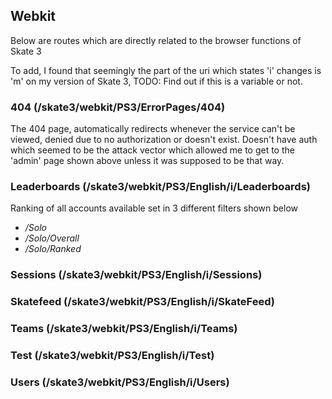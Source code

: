 ## **Webkit**
Below are routes which are directly related to the browser functions of Skate 3

To add, I found that seemingly the part of the uri which states 'i' changes is 'm' on my version of Skate 3, 
TODO: Find out if this is a variable or not.

### 404 (/skate3/webkit/PS3/ErrorPages/404)

The 404 page, automatically redirects whenever the service can't be viewed, denied due to no authorization or doesn't exist.
Doesn't have auth which seemed to be the attack vector which allowed me to get to the 'admin' page shown above 
unless it was supposed to be that way.

### Leaderboards (/skate3/webkit/PS3/English/i/Leaderboards)

Ranking of all accounts available set in 3 different filters shown below

<ul>
  <li><i>/Solo</i></li>
  <li><i>/Solo/Overall</i></li>
  <li><i>/Solo/Ranked</i></li>
</ul>

###     Sessions (/skate3/webkit/PS3/English/i/Sessions)

<ul>
</ul>

###     Skatefeed (/skate3/webkit/PS3/English/i/SkateFeed)

<ul>
</ul>

###     Teams (/skate3/webkit/PS3/English/i/Teams)

<ul>
</ul>

###     Test (/skate3/webkit/PS3/English/i/Test)

<ul>
</ul>

###     Users (/skate3/webkit/PS3/English/i/Users)

<ul>
</ul>
